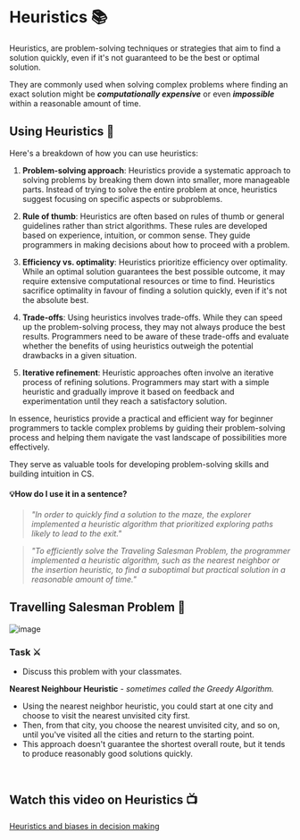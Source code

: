 # Heuristics 📚
Heuristics, are problem-solving techniques or strategies that aim to find a solution quickly, even if it's not guaranteed to be the best or optimal solution. 

They are commonly used when solving complex problems where finding an exact solution might be **_computationally expensive_** or even **_impossible_** within a reasonable amount of time.


## Using Heuristics 📝

Here's a breakdown of how you can use heuristics: 

1. **Problem-solving approach**: Heuristics provide a systematic approach to solving problems by breaking them down into smaller, more manageable parts.
   Instead of trying to solve the entire problem at once, heuristics suggest focusing on specific aspects or subproblems.

2. **Rule of thumb**: Heuristics are often based on rules of thumb or general guidelines rather than strict algorithms.
   These rules are developed based on experience, intuition, or common sense. They guide programmers in making decisions about how to proceed with a problem.

3. **Efficiency vs. optimality**: Heuristics prioritize efficiency over optimality.
   While an optimal solution guarantees the best possible outcome, it may require extensive computational resources or time to find.
   Heuristics sacrifice optimality in favour of finding a solution quickly, even if it's not the absolute best.

4. **Trade-offs**: Using heuristics involves trade-offs. While they can speed up the problem-solving process, they may not always produce the best results. Programmers need to be aware of these trade-offs and evaluate whether the benefits of using heuristics outweigh the potential drawbacks in a given situation.

5. **Iterative refinement**: Heuristic approaches often involve an iterative process of refining solutions.
   Programmers may start with a simple heuristic and gradually improve it based on feedback and experimentation until they reach a satisfactory solution.

In essence, heuristics provide a practical and efficient way for beginner programmers to tackle complex problems by guiding their problem-solving process and 
helping them navigate the vast landscape of possibilities more effectively. 

They serve as valuable tools for developing problem-solving skills and building intuition in CS.

#### 💡How do I use it in a sentence? 
> _"In order to quickly find a solution to the maze, the explorer implemented a heuristic algorithm that prioritized exploring paths likely to lead to the exit."_

> _"To efficiently solve the Traveling Salesman Problem, the programmer implemented a heuristic algorithm, such as the nearest neighbor or the insertion heuristic, to find a suboptimal but practical solution in a reasonable amount of time."_

## Travelling Salesman Problem 💼

![image](https://github.com/ross-bish/Algorithms/assets/83789503/b562a627-85d6-4461-b4ec-24a5f3049bfd)


### Task ⚔️
- Discuss this problem with your classmates.

**Nearest Neighbour Heuristic** -  _sometimes called the Greedy Algorithm._
  - Using the nearest neighbor heuristic, you could start at one city and choose to visit the nearest unvisited city first.
  - Then, from that city, you choose the nearest unvisited city, and so on, until you've visited all the cities and return to the starting point.
  - This approach doesn't guarantee the shortest overall route, but it tends to produce reasonably good solutions quickly.

<br>

## Watch this video on Heuristics 📺
[Heuristics and biases in decision making](https://www.youtube.com/watch?v=ReFqFPJHLhA)

